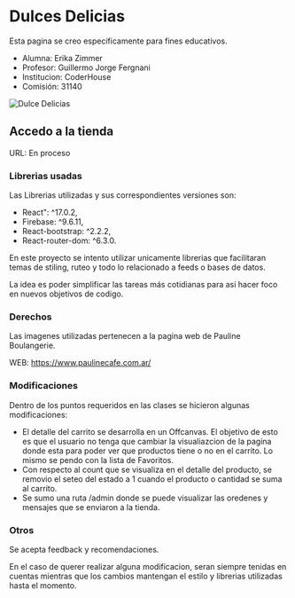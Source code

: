 # Dulces Delicias

Esta pagina se creo especificamente para fines educativos. 

- Alumna: Erika Zimmer
- Profesor: Guillermo Jorge Fergnani
- Institucion: CoderHouse
- Comisión: 31140

![Dulce Delicias](https://user-images.githubusercontent.com/55201104/168959478-391fc1a2-2142-41ae-8bcd-9e881443a96b.gif)

## Accedo a la tienda

URL: En proceso

### Librerias usadas

Las Librerias utilizadas y sus correspondientes versiones son:

- React": ^17.0.2,
- Firebase: ^9.6.11,
- React-bootstrap: ^2.2.2,
- React-router-dom: ^6.3.0.

En este proyecto se intento utilizar unicamente librerias que facilitaran temas de stiling, ruteo y todo lo relacionado a feeds o bases de datos. 

La idea es poder simplificar las tareas más cotidianas para asi hacer foco en nuevos objetivos de codigo. 

### Derechos

Las imagenes utilizadas pertenecen a la pagina web de Pauline Boulangerie.

WEB: https://www.paulinecafe.com.ar/

### Modificaciones

Dentro de los puntos requeridos en las clases se hicieron algunas modificaciones: 

- El detalle del carrito se desarrolla en un Offcanvas. El objetivo de esto es que el usuario no tenga que cambiar la visualiazcion de la pagina donde esta para poder ver que productos tiene o no en el carrito. Lo mismo se pendo con la lista de Favoritos.
- Con respecto al count que se visualiza en el detalle del producto, se removio el seteo del estado a 1 cuando el producto o cantidad se suma al carrito.
- Se sumo una ruta /admin donde se puede visualizar las oredenes y mensajes que se enviaron a la tienda. 

### Otros

Se acepta feedback y recomendaciones.

En el caso de querer realizar alguna modificacion, seran siempre tenidas en cuentas mientras que los cambios mantengan el estilo y librerias utilizadas hasta el momento. 

